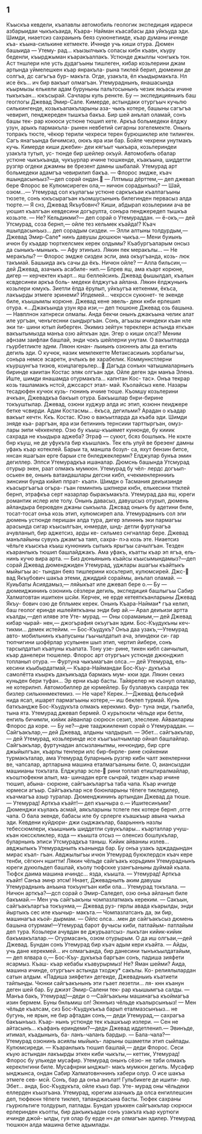 ## 1

Къыскъа кевдели, къапавлы автомобиль геологик экспедиция идареси азбарыидаи чыкъкъаида, Къара- Найман къасабасы даа уйкъуда эди. Шимди, ниаетсиз сахраиынъ беяз сукюнетииде, къар думаны ичннде къа- къына-силькине кетмекте.
Ичннде учь киши отура. Дюмен башыида — Утему- рад... къызылчыкъ сопасы кибн къавн, къуру беденли, къырджыман къаракъалпакъ. Устюнде джыллы чонгыкъ тон. Аст тншлери нле усть дудагъыны тишлеген, кибар козьлерини джам артында уймелешкен къар янракъла- рына тиклей берип, дюмеини де солгъа, дс сагъгъа бур- макъта. Огде, узакъта, ёл къыдырмакъта. Нл исе ёкъ... ич бир вакъыт олмагъан.
Утемураднынъ, янашасында къырмызы елькели адам буруныны пальтосынынъ чезик якъасы ичине тыкъкъан... юкъсырай. Сачлары куль ренкте. Бу — экспедицияныиъ баш геоглогы Джевад Эмир-Сале. Кимерде, астындаки отургъыч кучьлю силькингенде, козькъапакъларыны аза- чыкъ котере, башыны сагъгъа чевирип, пенджереден тышкъа бакъа. Бир шей анълап оламай, сонъ башы тек- рар кокюси устюне тюшип кете.
Аркъа больмедеки ёлджу узун, арыкъ пармакъла- рынен невбетий сигарны эзгелемекте. Онынъ топракъ тюсте, чёкюр терили чехреси терен бурюшиклер иле тилинген. Сагъ янагъында бичимсиз, оюкъ яра изи бар. Бойле чехрени унутмакъ кучь. Кимерде киши джебин- деи кягъыт чыкъара, козьлериндеи узакъта тутып, ус- тюнде бир шейлер окъуй.
Автомобиль обалар устюне чыкъкъанда, чукъурлар ичине тюшкенде, къакъына, шиддетли рузгяр огдеки джамны ве брезент дамны шыбалай.
Утемурад арт больмедеки адамгъа чевирилип бакъа.
— Флорос эмдже, къач яшындасынъыз?—деп сорай ондан.
— Ллтмыш дёрттем,— деп джевап бере Флорос ве Кулюмсиреген ола,— ничюн сорадынъыз?
— Шай, озюм...— Утемурад сол къулагъы устюне саркъкъаи къалпагъыны тюзете, сонъ юкъсырагъан къомшусынынъ билегинден первасыз алда тюрте.— Я снз, Джевад Якъубовнч?
Киши, абдырап козьлериии ача ве уюшип къалгъан кевдесини догърулта, сонъра пенджередеп тышкъа козьэте.
— Не? Кельдикми?— деп сорай о Утемураддан.
— ё-окъ,— дей Утсмурад, соза бернп,— ойле тез кельмек къайда!? Къач яшыпдасынъыз... деп сорадым сиздеи.
— Элли алтыны толдурдым,— Джевад Эмир-Сале* нинъ давушы дюшкюн чыкъа.— Мени буиынъ ичюн бу къадар тюрткелсмек керек олдымы? Къабургъаларым онсыз да сыныкъ-мыныкъ.
— Афу этинъиз. Лякин пек меракълы...
— Не меракълы?
— Флорос эмдже сиздеи эсли, ама окъугъанда, козь- люк такъмай. Башыида акъ сачы да ёкъ. Ничюн ойле?
— Алла бильсин,— дей Джевад, азачыкъ асабиле- нип.— Бпрев яш, ама къарт корюне, дигер — керчектен къарт... яш беллейсинъ.
Джевад фышылдап, къалын ксвдесинеи аркъа боль- медеки ёлджугъа айлана. Лякин ёлджунынъ козьлери юмукъ. Зиетли ёлда ёрулып, уйкъугъа кеткенми, ёкъса, лакъырды этмеге эринеми? Ипдемей... чехрссн сукюнет- те экенде биле, къышымлы корюне. Джевад кене эвель- деки кнби ерлешип отура.
«...Джакъында узун яра изи,— деп тюшюне Джевад озь башына.— Навплнон хатнреси олмалы. Анда бекчи онынъ джакъына челик алат иле ургъан, ченъгеснни сындыргъан. Сонъ, агъызы ичиндеки къан нле эки ти- шини ютып йиберген. Экимиз зейтун тереклерн астында яткъан вакъытымызда манъа озю айткъан эдн. Эгер о киши олса!?
Меним афнзам заифлаи башлай, энди чокъ шейлерни унутам. О вакъытларда гъурбетликте эднм. Лякнн юнан- лыиынъ озюнннъ алы да енгиль дегиль эди. О кучюк, назик мемлекетте Метаксасиыиъ зорбалыгъы, сонъра немсе эсаретн, ачлыкъ ве харабелик. Коммуннстлерни къуршунгъа тизюв, коицлагерьлер...
Дагъда сонъкн чатышмаларнынъ биринде каиитан Костас эляк олгъан эди. Ойле деген эдн манъа Элена. Иште, шимди янашамда отурмакъта... капнтан Кос- тас».
Онъа текрар козь ташламакъ нстсй, джссарст этал- май. Къолайсыз келе. Назары тесадюфен кучюк кузь- гюнинъ ичиие тюше. Къомшу козьлерини ачкъан, Джевадкъа бакъып отура. Бакъышлар бнри-бирине токъуштылар. Джевад, озюни худжур алда ис этип, юзюнн пеиджере бетке чсвирди. Адам Костасмы... ёкъса, дегильми? Арадан о къадар вакъыт кечтн. Ккъ. Костас. Юзю о вакъытларда да къаба эди. Шимди зняде кьа- раргъан, яра изи бетининъ тернсиии тарттыргъан, омуз- лары эипи чёккенлер. Озю бу къыш-къыямет кунюнде, бу кииик сахрада не къыдыра аджеба?
Этраф — сукют, бсяз бошлыкъ. Не кокте бнр къуш, не де уфукъта бир къышлакъ. Тек ель улуй ве бреэенг дамны уфакъ къар котеклей. Барыи та, маншпа бозул- са, яхут бензин битсе, ннсан яшагъан ерге барыи сте бнледжеклермн? Елджулар бунъа эмин дегиллер. Эппси Утемурадкъа ишаналар. Дюмснь башында Утсмурад отурыр экен, раат олмакъ мумкюн. Утемурад бу чёл- лердс догъып-оськен ве, онынъ ватаидашлары дегсни кибп, «чекменлерннииъ эинсини бунда кийип ппрат- къап».
Шимдн о Тасмания деиъизинде къасыргъагъа огъра- гъан геминпнъ шкпнери кнбн, елькесини тпклей бернп, этрафкъа серт назарлар быракъмакъта. Утемурад даа яш, юреги романтик ислер иле толу. Онынъ давасыз, давушсыз отурып, дюмень айландыра берювден джаны сыкъыла. Джсвад онынъ бу адетини бнле, тосат-тосат онъа козь этип, кулюмсиреп ала. Утемураднынъ сол эли дюмень устюнде перишан алда тура, дигер элинннъ эки пармагъы арасында сигар къысылгъан, кнмерде, шнд- детли фуртунагъа ачувланып, бир аджетсиз, арды ке- сильмез снгналлар бере.
Джевад манълайыны сувукъ джамгъа таяп, сахра- п>а козь эте. Ниаетсиз чёльге къыскъа къыш кунюнииъ сытыкъ ярыгъы сачылгъан. Тезден къаранлыкъ тюшип башлайджакъ. Ама уфакъ, къатты къар эп ягъа, ель- нинъ кучю вира арта.
— Биз дюньянынъ къайсы къысымындамыз?—деп сорай Джевад дюменджиден
Утемурад, уджлары ашагъы къайтыкъ мыйыгъы ас- тындан беяз тишлерини косьтерип, кулюмсирей. Джс-
вад Якъубович шакъа этеми, джиддий сораймы, анълап оламай.
— Куиьбаты Асиядамыз,— ляйыкъат иле джевап бере о.— Бу — дюмеиджининъ озюнинъ сёзлери дегиль, экспедиция башлыгъы Сабир Халматовтан ишиткен шсйи. Керчек, не ерде кетеяткъанларыны Джевад Якъу- бович озю де бпльмек керек. Онынъ Къара-Наймаи* гъа келип, баш геолог еринде ишлейяткъаны энди бир ай.— Арал деиъизи артта къалды,—деп иляве эте Уте-
мурад.
— Оны сорамаиым,— дей Джевад кибар чырай- нен,— джогърафия окъугъан эдим. Бос-Къудукъны кеч- тикми... демек истейим.
— Бос-Къудукъ? Онъа даа узакъ,—Утемурад авто- мобильнинъ къапусыны гъычылдатып ача, элиндеки си- гар тюпчигини шофёрлар усулынен шып этип, чертип йибере, сонъ тарсылдатып къапуны къапата. Тону узе- рине, тикен кибп саичылып, къар данелери тюшелер. Флорос арт отургъыч устюнде джюнджип топланып
отура.
— Фуртуна чыкъмагъан олса..— дей Утемурад, ель- кесини къыбырдатмай,— Къара-Наймандаи Бос-Къу- дукъкъа самолётта къыркъ дакъикъада бармакъ мум- кюи эди. Лякин секиз куньден бери туфан... Эр ерни къар басты. Тайярелер не къонуп олалар, не котерилнп. Автомобиллер де юрмейлер. Бу бузлавукъ сахрада тек бизлер силькннмектемиз.
— Не чаре? Керек..!—Джевад фельсефий нида ясап, ишарет пармагъыны котере,— иш беклеп турмай. Кунь баткъандже Бос-Къудукъта олмакъ керекмиз. Фур- туна энди, гъалиба, тына ята.
Утемурад джевап бермей. О курьтюкли чёльде ири бетли, енгиль бичимли, кийик айванлар сюрюсн сезип, элеслеие.
Айваилариы Флорос да коре.
— Бу не?—дне тааджииленип сорай о Утемураддан.
— Сайгъакълар,— дей Джевад, алдыны чалдырып.
— Эбет... сайгъакълар,— дей Утемурад, козьлеринде исе къыгъылчымлар ойнап башлайлар.
Сайгъакълар, фуртунадан алсызланыпмы, ннчюндир, бир срге джыйылгъан, къарлы тенлери илс бир-бнрле- рине сюйкении турмакъталар, ама Утемурад буларнынъ рузгяр кибн чалт экенлернни ве, чапсалар, артларына машина еталмагъаныны биле.
О, аиансыздаи машиианы токътата. Елджулар эсле-
рини топлап етиштиралмайлар, къоштюфекни алып, ма- шинадан ерге сычрай, тизден къар ичине тюшип, абына- сюрюне, сайгъакъларгъа таба чапа. Къар ичипде юрмеси агъыр. Сайгъакълар нсе боюнларыны тёпеге тикледилер, къачмагъа азыр туралар.
Дюменджининъ артындан Джевад да тюше.
— Утемурад! Арткъа къайт!— деп къычыра о.— Ишитесинъми?
Дюменджи къулакъ асмай, аякъларыны тспеге пек котере бернп ,огге чапа. О бала экенде, бабасы иле бу срлерге къашкъыр авына чыкъа эди. Кевдени куйдюри- джи сыджакълар, баарьнннъ назлы тебессюмлери, къышныиъ шиддетли сувукълары... къарталлар учуш- къан юксскликлер, язда — къышта отсыз — оленсиз бошлукълар, буларнынъ эписи Утсмурадкъа таныш.
Кийик айваниы излев... авджылыкъ Утемурадныпъ къанында бар. Бу онъа узакъ эдждадындан мирас къал- гъан. Авджылыгъы ичюн Утемурад буюклердсн къач кере тенби, сёгюнч ншитти! Лякин чёльде сайгъакъ корьдимн Утемураднынъ юреги дукюльдеп башлай, къолу тюфскке узангъаныны дуймай къала. Тюфск даима машина ичиндс... язда, къышта.
— Утемурад! Арткъа къайт! Санъа эмнр этсм!
Ннает, Джевадныпъ аким давушы Утемураднынъ
анъына токъунгъан киби ола... Утемурад токътала.
— Ничюн арткъа?—дсп сорай о Эмир-Саледеп, озю онъа айланып биле бакъмай.— Мен учь сайгъакъны чомпазлатмакъ кереким.
— Сакъын, сайгъакъларгъа токъунма,— Джевад руз- гярлы авада къарылды, энди йыртыкъ сес иле къычыр- макъта.— Чомпазлатсанъ да, эи бир, машинагъа къой- дырмам.
— Ойлс олса.. .мен де сайгъакъсыз дюмень башына отурмам!—Утемурад барот фучысы киби, патлайым- патлайым деп тура. Козьлери ачувдан ве джурьаатсыз- лыкътан кийик-кийик бакъмакъталар.— Огурмасанъ, озюм отурырым. О да иш олгъаи,—дей Джевад.
Бундан сонъ Утемурад бир къач адым кери къайта.
— Айды, учь дане керекмей... ич олмагъанда, бир данесини тынъкъылдатайым,— деп ялвара о,— Бос-Къу- дукъкъа баргъан сонъ, падиша зияфети ясармыз. Къаш- къар кебабы къавурырмыз! Не? Яман шейми? Аида, машина ичинде, отургъыч астында тходжу* сакълы. Ко- релиялылардан сатын алдым.
«Падиша зияфети» дегеиде, Джевадныиъ къатиети тайпынды. Чюнки сайгъакънынъ эти гъает лезетли... ля- кнн къанун деген шей бар. Бу джиэт Эмир-Салени тек- рар къышымгъа салды.
— Манъа бакъ, Утемурад!—деди о —Сайгъакъны машинагъа къоймагъа изин бермем. Буны бнльмиш ол! Экннъиз чёльде къалырсынъыз!
— Мен чёльде къалсам, сиз Бос-Къудукъкъа барып еталмазсынъыз... не бугунь, не ярын, не бир афтадан сонъ,— деди Утемурад,— сахрагъа бакъынъыз. Къар- нынъ устюнде тек къашкъыр излери.
— Сен не айтасынъ... къафанъ ериндеми?—дедн Джевад иддетленип.— Эвинъде, итимал, къадынынъ, ба- ланъ-чаланъ бардыр.
— Бала-чала?— Утемурад озюнинъ асиялы мыйыкъ- ларыны ошаметли этип сыйпады. Кулюмсиреди.
— Къаранлыкъ тюшип башлай,— деди Флорос. Сеси къую астындан лакъырды эткен киби чыкъты,— кеттик, Утемурад!
Флорос бу улькеде мусафир. Утемурад онынъ сёзю- не таби олмакъ кереклнгини биле. Мусафнрни ынджыт- макъ мумкюн дегиль. Мусафир ынджынса, ондан Сабир Халматовнчнинъ хабери олур. О исе шакъа этмеге сев- мсй. Сонъ, бар да онъа анълат! Гульбикеге де ишити- лир. Эбет... анда, Бос-Къудукъта, ойле къыз бар. Уте- мурад оны чёльдеки еллерден къызгъана.
Утемурад, юрегим азачыкъ да олса енгиллешсин деп, тюфекнн тёпеге тиклеп, тапанджасына басты. Тюфек сахраны гъурюльтиге толдурып, патлады. Бундап урьккен сайгъакълар сюрюси ерлеринден къопты, бир дакъикъадан сонъ узакъта къар куртюги ичинде джой- ылды, гуя олар бу ерде нч де олмагъан эдилер.
Утемурад тюшкюн алда машина бетке адымлады.
